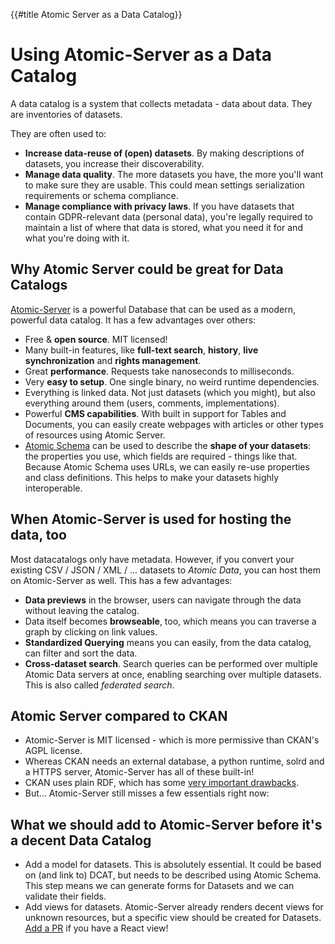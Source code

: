 {{#title Atomic Server as a Data Catalog}}
# Using Atomic-Server as a Data Catalog

A data catalog is a system that collects metadata - data about data.
They are inventories of datasets.

They are often used to:

- **Increase data-reuse of (open) datasets**. By making descriptions of datasets, you increase their discoverability.
- **Manage data quality**. The more datasets you have, the more you'll want to make sure they are usable. This could mean settings serialization requirements or schema compliance.
- **Manage compliance with privacy laws**. If you have datasets that contain GDPR-relevant data (personal data), you're legally required to maintain a list of where that data is stored, what you need it for and what you're doing with it.

## Why Atomic Server could be great for Data Catalogs

[Atomic-Server](https://docs.atomicdata.dev/atomic-server.html) is a powerful Database that can be used as a modern, powerful data catalog. It has a few advantages over others:

- Free & **open source**. MIT licensed!
- Many built-in features, like **full-text search**, **history**, **live synchronization** and **rights management**.
- Great **performance**. Requests take nanoseconds to milliseconds.
- Very **easy to setup**. One single binary, no weird runtime dependencies.
- Everything is linked data. Not just datasets (which you might), but also everything around them (users, comments, implementations).
- Powerful **CMS capabilities**. With built in support for Tables and Documents, you can easily create webpages with articles or other types of resources using Atomic Server.
- [Atomic Schema](../schema/intro.md) can be used to describe the **shape of your datasets**: the properties you use, which fields are required - things like that. Because Atomic Schema uses URLs, we can easily re-use properties and class definitions. This helps to make your datasets highly interoperable.

## When Atomic-Server is used for hosting the data, too

Most datacatalogs only have metadata. However, if you convert your existing CSV / JSON / XML / ... datasets to _Atomic Data_, you can host them on Atomic-Server as well. This has a few advantages:

- **Data previews** in the browser, users can navigate through the data without leaving the catalog.
- Data itself becomes **browseable**, too, which means you can traverse a graph by clicking on link values.
- **Standardized Querying** means you can easily, from the data catalog, can filter and sort the data.
- **Cross-dataset search**. Search queries can be performed over multiple Atomic Data servers at once, enabling searching over multiple datasets. This is also called _federated search_.

## Atomic Server compared to CKAN

- Atomic-Server is MIT licensed - which is more permissive than CKAN's AGPL license.
- Whereas CKAN needs an external database, a python runtime, solrd and a HTTPS server, Atomic-Server has all of these built-in!
- CKAN uses plain RDF, which has some [very important drawbacks](../interoperability/rdf.md).
- But... Atomic-Server still misses a few essentials right now:

## What we should add to Atomic-Server before it's a decent Data Catalog

- Add a model for datasets. This is absolutely essential. It could be based on (and link to) DCAT, but needs to be described using Atomic Schema. This step means we can generate forms for Datasets and we can validate their fields.
- Add views for datasets. Atomic-Server already renders decent views for unknown resources, but a specific view should be created for Datasets. [Add a PR](https://github.com/atomicdata-dev/atomic-data-browser) if you have a React view!
